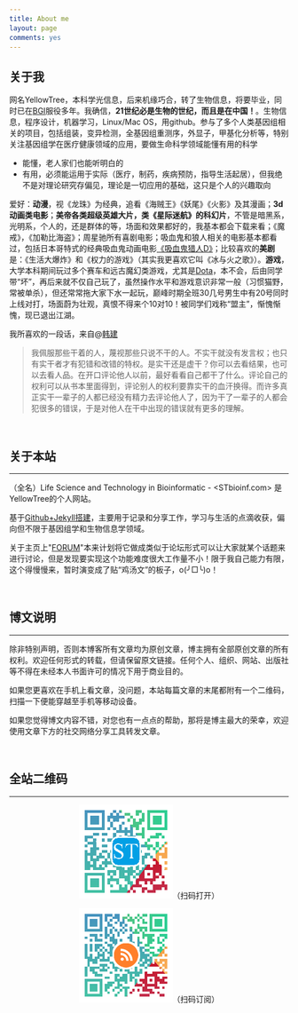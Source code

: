 ```yaml
---
title: About me
layout: page
comments: yes
---
```


## 关于我

网名YellowTree，本科学光信息，后来机缘巧合，转了生物信息，将要毕业，同时已在[BGI](http://www.genomics.cn/)服役多年。我确信，**21世纪必是生物的世纪，而且是在中国！**。生物信息，程序设计，机器学习，Linux/Mac OS，用github。参与了多个人类基因组相关的项目，包括组装，变异检测，全基因组重测序，外显子，甲基化分析等，特别关注基因组学在医疗健康领域的应用，要做生命科学领域能懂有用的科学

* 能懂，老人家们也能听明白的  
* 有用，必须能运用于实际（医疗，制药，疾病预防，指导生活起居），但我绝不是对理论研究存偏见，理论是一切应用的基础，这只是个人的兴趣取向

爱好：**动漫**，视《龙珠》为经典，追看《海贼王》《妖尾》《火影》及其漫画；**3d动画类电影**；**美帝各类超级英雄大片，类《星际迷航》的科幻片**，不管是暗黑系，光明系，个人的，还是群体的等，场面和效果都好的，我基本都会下载来看；《魔戒》，《加勒比海盗》；周星驰所有喜剧电影；吸血鬼和狼人相关的电影基本都看过，包括日本哥特式的经典吸血鬼动画电影[《吸血鬼猎人D》](http://movie.douban.com/subject/1306982/)；比较喜欢的**美剧**是：《生活大爆炸》和《权力的游戏》（其实我更喜欢它叫《冰与火之歌》）。**游戏**，大学本科期间玩过多个赛车和远古魔幻类游戏，尤其是[Dota](http://dota.uuu9.com/)，本不会，后由同学带“坏”，再后来就不仅自己玩了，虽然操作水平和游戏意识非常一般（习惯猫野，常被单杀），但还常常拖大家下水一起玩，巅峰时期全班30几号男生中有20号同时上线对打，场面蔚为壮观，真恨不得来个10对10！被同学们戏称“盟主”，惭愧惭愧，现已退出江湖。

我所喜欢的一段话，来自@[韩建](http://blog.sciencenet.cn/home.php?mod=space&uid=290052&do=blog&id=379172)

>我佩服那些干着的人，蔑视那些只说不干的人。不实干就没有发言权；也只有实干者才有犯错和改错的特权。是实干还是虚干？你可以去看结果，也可以去看人品。在开口评论他人以前，最好看看自己都干了什么。评论自己的权利可以从书本里面得到，评论别人的权利要靠实干的血汗换得。而许多真正实干一辈子的人都已经没有精力去评论他人了，因为干了一辈子的人都会犯很多的错误，于是对他人在干中出现的错误就有更多的理解。 

<br/>

## 关于本站
----

（全名）Life Science and Technology in Bioinformatic - <STbioinf.com> 是YellowTree的个人网站。

基于[Github+Jekyll搭建](/2014/07/05/Build-MyOwn-blog-with-jekyll-and-githubpage.html)，主要用于记录和分享工作，学习与生活的点滴收获，偏向但不限于基因组学和生物信息学领域。

关于主页上"[FORUM](/forum)"本来计划将它做成类似于论坛形式可以让大家就某个话题来进行讨论，但是发现要实现这个功能难度很大工作量不小！限于我自己能力有限，这个得慢慢来，暂时演变成了贴“鸡汤文”的板子，o(╯□╰)o！

<br/>

## 博文说明
----

除非特别声明，否则本博客所有文章均为原创文章，博主拥有全部原创文章的所有权利。欢迎任何形式的转载，但请保留原文链接。任何个人、组织、网站、出版社等不得在未经本人书面许可的情况下用于商业目的。

如果您更喜欢在手机上看文章，没问题，本站每篇文章的末尾都附有一个二维码，扫描一下便能穿越至手机等移动设备。

如果您觉得博文内容不错，对您也有一点点的帮助，那将是博主最大的荣幸，欢迎使用文章下方的社交网络分享工具转发文章。

<br/>

## 全站二维码
----

<p style="text-align: center;"><img src="/img/STbioinf_QR.png" alt="" />（扫码打开）</p>
<p style="text-align: center;"><img src="/img/STbioinf_RSS_QR.png" alt="" />（扫码订阅）</p>

